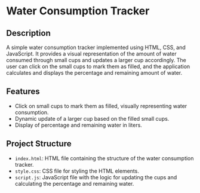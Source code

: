 # Water Consumption Tracker

## Description
A simple water consumption tracker implemented using HTML, CSS, and JavaScript. It provides a visual representation of the amount of water consumed through small cups and updates a larger cup accordingly. The user can click on the small cups to mark them as filled, and the application calculates and displays the percentage and remaining amount of water.

## Features
- Click on small cups to mark them as filled, visually representing water consumption.
- Dynamic update of a larger cup based on the filled small cups.
- Display of percentage and remaining water in liters.

## Project Structure
- `index.html`: HTML file containing the structure of the water consumption tracker.
- `style.css`: CSS file for styling the HTML elements.
- `script.js`: JavaScript file with the logic for updating the cups and calculating the percentage and remaining water.

